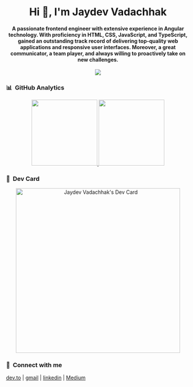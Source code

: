 <h1 align="center">Hi 👋, I'm Jaydev Vadachhak</h1>
<h4 align="center">A passionate frontend engineer with extensive experience in Angular technology. With proficiency in HTML, CSS, JavaScript, and TypeScript, gained an outstanding track record of delivering top-quality web applications and responsive user interfaces. Moreover, a great communicator, a team player, and always willing to proactively take on new challenges.</h4>
	
<p align="center">
  <img src="https://komarev.com/ghpvc/?username=JaydevVadachhak&color=blueviolet&style=flat">
</p>

### 📊 &nbsp;GitHub Analytics

<p align="center">
 <a href="https://github.com/JaydevVadachhak">
   <img height="180em" src="https://github-readme-stats-eight-theta.vercel.app/api?username=JaydevVadachhak&show_icons=true&theme=dark&include_all_commits=true&count_private=true"/>
<!--    <img height="180em" src="https://github-readme-stats-eight-theta.vercel.app/api/top-langs/?username=JaydevVadachhak&layout=compact&langs_count=8&theme=algolia"/> -->
   <img height="180em" src="https://github-readme-stats.vercel.app/api/top-langs/?username=JaydevVadachhak&theme=dark&show_icons=true&hide_border=false&layout=compact"/>
<!--    <img height="180em" src="https://github-readme-streak-stats.herokuapp.com/?user=JaydevVadachhak&theme=dark&hide_border=false"/> -->
 </a>
</p>

### 🎴 &nbsp;Dev Card
<p align="center">
 <a href="https://app.daily.dev/jaygrowexxer"><img src="https://api.daily.dev/devcards/v2/mR4x84vUiYFoiB6pn7hhg.png?type=wide&r=cmh" width="450" alt="Jaydev Vadachhak's Dev Card"/></a>
</p>

### 🤝 &nbsp;Connect with me

[dev.to](https://dev.to/softheartengineer) |
[gmail](mailto:jayvadachhak@gmail.com) |
[linkedin](https://www.linkedin.com/in/jaydev-vadachhak-66220617a/) |
[Medium](https://medium.com/@jaydevvadachhak)

<!-- ## Hi <img src="https://raw.githubusercontent.com/ABSphreak/ABSphreak/master/gifs/Hi.gif" width="30px"> I am Jaydev Vadachhak
[<img height="30" src="https://img.shields.io/badge/twitter-%231DA1F2.svg?&style=for-the-badge&logo=twitter&logoColor=white" />][twitter]
[<img height="30" src="https://img.shields.io/badge/linkedin-blue.svg?&style=for-the-badge&logo=linkedin&logoColor=white" />][LinkedIn]

### My languages -->

<!-- <p> -->
<!-- <img align="left" alt="Java" src="https://img.icons8.com/color/48/000000/java-coffee-cup-logo.png" width="26" height="26"/>
<img align="left" alt="python" src="https://cdn3.iconfinder.com/data/icons/logos-and-brands-adobe/512/267_Python-512.png" width="26" height="26"/>
<img align="left" alt="Kotlin" width="26" height="26" src="https://img.icons8.com/color/48/000000/kotlin.png"/>
<img align="left" alt="HTML5" width="26px" src="https://raw.githubusercontent.com/github/explore/80688e429a7d4ef2fca1e82350fe8e3517d3494d/topics/html/html.png" />
<img align="left" alt="CSS3" width="26px" src="https://raw.githubusercontent.com/github/explore/80688e429a7d4ef2fca1e82350fe8e3517d3494d/topics/css/css.png" />
<img align="left" alt="JavaScript" width="26px" src="https://raw.githubusercontent.com/github/explore/80688e429a7d4ef2fca1e82350fe8e3517d3494d/topics/javascript/javascript.png" />
<img align="left" src="https://www.vectorlogo.zone/logos/git-scm/git-scm-icon.svg" alt="git" width="26" height="26"/> 
<img align="left" src="https://i.pinimg.com/originals/50/f1/58/50f1582a95bdac10f1c3fa295c8b947b.png" alt="mysql" width="26" height="26"/> -->
<!-- <img src="https://cdn3.iconfinder.com/data/icons/logos-and-brands-adobe/512/97_Docker-512.png" alt="Docker" width="40" height="40"/>  -->
<!-- <img src="https://upload.wikimedia.org/wikipedia/commons/2/29/Postgresql_elephant.svg" alt="PostGreSQL" width="40" height="40"/> -->
<!-- <img src="https://upload.wikimedia.org/wikipedia/commons/thumb/6/61/HTML5_logo_and_wordmark.svg/512px-HTML5_logo_and_wordmark.svg.png" alt="html5" height="40"/>  -->
<!-- <img src="https://upload.wikimedia.org/wikipedia/commons/thumb/d/d5/CSS3_logo_and_wordmark.svg/1200px-CSS3_logo_and_wordmark.svg.png" alt="css3" height="40"/>  -->
<!-- <img src="https://i.pinimg.com/originals/99/f8/87/99f887833c475448723d3c9ac16c179b.png" alt="C++" width="40" height="40"/>  -->
<!-- <img align="left" alt="MySQL" width="26px" src="https://raw.githubusercontent.com/github/explore/80688e429a7d4ef2fca1e82350fe8e3517d3494d/topics/mysql/mysql.png" /> -->
<!-- <img align="left" alt="Git" width="26px" src="https://raw.githubusercontent.com/github/explore/80688e429a7d4ef2fca1e82350fe8e3517d3494d/topics/git/git.png" /> -->
<!-- <br>
</p>
<br> -->

<!-- ### My Toolbox

<p>
<img align="left" alt="Visual Studio Code" width="26px" src="https://raw.githubusercontent.com/github/explore/80688e429a7d4ef2fca1e82350fe8e3517d3494d/topics/visual-studio-code/visual-studio-code.png" />
<img align="left" alt="GitHub" width="26px" src="https://raw.githubusercontent.com/github/explore/78df643247d429f6cc873026c0622819ad797942/topics/github/github.png" />
<img align="left" alt="Tableau" width="26px" height="26" src="https://img.icons8.com/color/64/4a90e2/tableau-software.png"/>
<img align="left" alt="Terminal" width="26px" src="https://raw.githubusercontent.com/github/explore/80688e429a7d4ef2fca1e82350fe8e3517d3494d/topics/terminal/terminal.png" />
<img alt="wordpress" src="https://img.icons8.com/color/96/000000/wordpress.png" width="26" height="26"/>
<img align="left" alt="Google Analytics" src="https://img.icons8.com/color/48/000000/google-analytics.png" width="26" height="26" />
<img align="left" alt="Photoshop" src="https://img.icons8.com/color/48/000000/adobe-photoshop.png" width="26" height="26" />
<img alt="Android" width="26" height="26" src="https://img.icons8.com/color/48/000000/android-os.png"/> -->
<!-- <img alt="Anaconda" width="26" height="26" src="https://img.icons8.com/dusk/64/000000/anaconda.png" />  -->
<!-- <br>
</p>
</br>

- 🔭 Working - SDE
- 🌱 Learning Everything
- 👯 Looking to collaborate with other content creators
- ⚡ Fun fact: I love to read Books
* Passionate for learning & exploring new Tech. I write [Blogs](https://medium.com/@jaydevvadachhak).
* Join my [Telegram Channel](https://t.me/JAS_NYT).

<table><tr><td valign="top" width="50%">

### My Latest Blog Posts
- [Working in Startup Vs Working in Service Companies](https://medium.com/@jaydevvadachhak/working-in-startup-vs-working-in-service-companies-6d4e37f8e75)
- [Corona affected U.S. To New U.S.](https://medium.com/@jaydevvadachhak/corona-affected-u-s-to-new-u-s-8159d5908b)
- [7 C’s Of Communication](https://medium.com/@jaydevvadachhak/7-cs-of-communication-4c0da7edd482)
- [Corona Digital Virus](https://medium.com/@jaydevvadachhak/corona-digital-virus-3e34e1dfb6b8)
- [Tangible Behaviour](https://medium.com/@jaydevvadachhak/tangible-behaviour-588730689713)

➡️ [more blog posts...](https://medium.com/@jaydevvadachhak)
</td>

<details>
<summary>📊 Github Stats</summary>
 <p align="center"> <img src="https://github-readme-stats.vercel.app/api?username=jaydevvadachhak&show_icons=true&theme=gotham" alt="Jaydev Vadachhak | Stats" />
</details>

![Top Langs](https://github-readme-stats.vercel.app/api/top-langs/?username=jaydevvadachhak&langs_count=8)

[twitter]: https://twitter.com/Jaydevvadachhak
[gmail]: https://gmail.com
[linkedin]: https://www.linkedin.com/in/jaydev-vadachhak-66220617a/
[Medium]: https://medium.com/@jaydevvadachhak
[Facebook]: https://www.facebook.com/jaydev.vadachhak/ -->

<!--- ![JaydevVadachhak's Stats](https://github-readme-stats.vercel.app/api?username=JaydevVadachhak&theme=dark&show_icons=true&hide_border=false&count_private=true) --->

<!-- <a href="https://app.daily.dev/jaygrowexxer"><img src="https://api.daily.dev/devcards/6d51dc07f21f4a379ea14add68f38b26.png?r=agt" width="250" alt="Jaydev Growexx's Dev Card"/></a> -->
<!-- <a href="https://app.daily.dev/jaygrowexxer"><img src="https://api.daily.dev/devcards/v2/mR4x84vUiYFoiB6pn7hhg.png?type=default&r=v1m" width="356" alt="Jaydev Vadachhak's Dev Card"/></a> -->

<!--- <p align="center">
  <img src="https://komarev.com/ghpvc/?username=JaydevVadachhak&color=blueviolet&style=flat">
</p> --->

